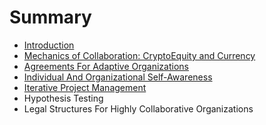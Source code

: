 # Summary

* [Introduction](README.md)
* [Mechanics of Collaboration: CryptoEquity and Currency](cryptoequity-cobudgeting-currency.md)
* [Agreements For Adaptive Organizations](agreements_for_adaptive_organizations.md)
* [Individual And Organizational Self-Awareness](individual_and_organizational_self-awareness.md)
* [Iterative Project Management](iterative_project_management.md)
* Hypothesis Testing
* Legal Structures For Highly Collaborative Organizations

